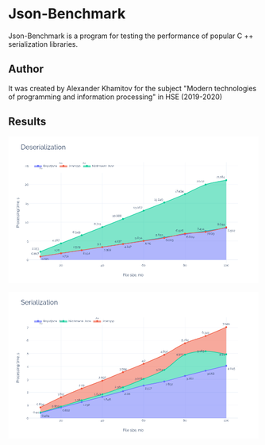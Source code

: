 # Json-Benchmark

Json-Benchmark is a program for testing the performance of popular C ++ serialization libraries. 

## Author

It was created by Alexander Khamitov for the subject "Modern technologies of programming and information processing" in HSE (2019-2020)

## Results

![Deserialization](/plots/Deserialization.png)

![Serialization](/plots/Serialization.png)
